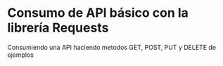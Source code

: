# Consumo de API básico con la librería Requests

Consumiendo una API haciendo metodos GET, POST, PUT y DELETE de ejemplos